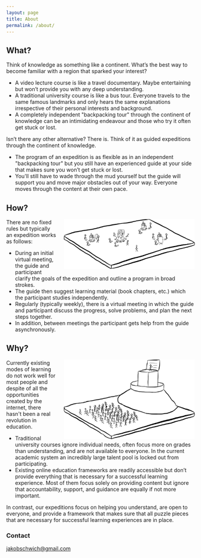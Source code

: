 ```yaml
---
layout: page
title: About
permalink: /about/
---
```



## What?


Think of knowledge as something like a continent. What’s the best way to become familiar with a region that sparked your interest?

- A video lecture course is like a travel documentary. Maybe entertaining but won’t provide you with any deep understanding. 
- A traditional university course is like a bus tour. Everyone travels to the same famous landmarks and only hears the same explanations irrespective of their personal interests and background.
- A completely independent "backpacking tour" through the continent of knowledge can be an intimidating endeavour and those who try it often get stuck or lost.

Isn’t there any other alternative? There is. Think of it as guided expeditions through the continent of knowledge.

- The program of an expedition is as flexible as in an independent "backpacking tour" but you still have an experienced guide at your side that makes sure you won’t get stuck or lost.
- You'll still have to wade through the mud yourself but the guide will support you and move major obstacles out of your way. Everyone moves through the content at their own pace.


## How?



<div style="float: right;margin-left:20px;max-width:350px;">
<img src="/tribes.png"  >
</div>

There are no fixed rules but typically an expedition works as follows:

- During an initial virtual meeting, the guide and participant clarify the goals of the expedition and outline a program in broad strokes.
- The guide then suggest learning material (book chapters, etc.) which the participant studies independently. 
- Regularly (typically weekly), there is a virtual meeting in which the guide and participant discuss the progress, solve problems, and plan the next steps together.
- In addition, between meetings the participant gets help from the guide asynchronously.


## Why?

<div style="float: right;margin-left:20px;max-width:350px;">
<img src="/academic.png"  >
</div>

Currently existing modes of learning do not work well for most people and despite of all the opportunities created by the internet, there hasn't been a real revolution in education.

- Traditional university courses ignore individual needs, often focus more on grades than understanding, and are not available to everyone. In the current academic system an incredibly large talent pool is locked out from participating. 
- Existing online education frameworks are readily accessible but don’t provide everything that is necessary for a successful learning experience. Most of them focus solely on providing content but ignore that accountability, support, and guidance are equally if not more important.

In contrast, our expeditions focus on helping you understand, are open to everyone, and provide a framework that makes sure that all puzzle pieces that are necessary for successful learning experiences are in place.






### Contact

[jakobschwich@gmail.com](mailto:jakobschwich@gmail.com)
